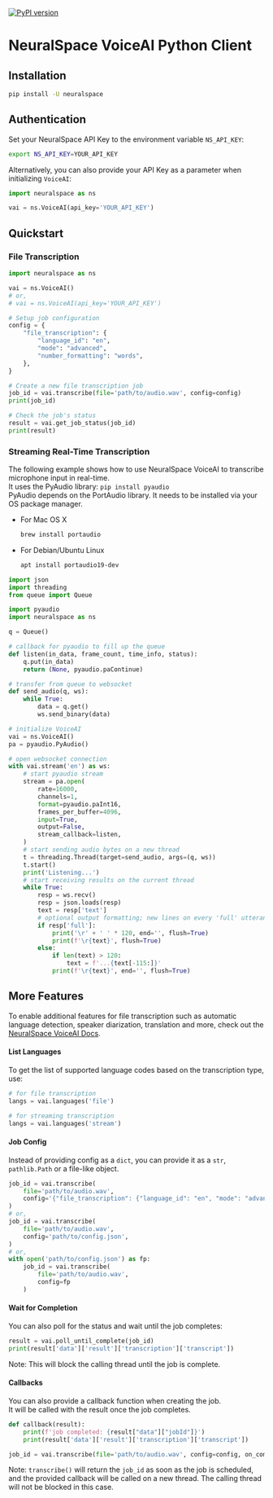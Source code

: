 [![PyPI version](https://badge.fury.io/py/neuralspace.svg)](https://badge.fury.io/py/neuralspace)

# NeuralSpace VoiceAI Python Client


## Installation
```bash
pip install -U neuralspace
```  


## Authentication
Set your NeuralSpace API Key to the environment variable `NS_API_KEY`:
```bash
export NS_API_KEY=YOUR_API_KEY
```  
Alternatively, you can also provide your API Key as a parameter when initializing `VoiceAI`: 
```python
import neuralspace as ns

vai = ns.VoiceAI(api_key='YOUR_API_KEY')
```  


## Quickstart

### File Transcription

```python
import neuralspace as ns

vai = ns.VoiceAI()
# or,
# vai = ns.VoiceAI(api_key='YOUR_API_KEY')

# Setup job configuration
config = {
    "file_transcription": {
        "language_id": "en",
        "mode": "advanced",
        "number_formatting": "words",
    },
}

# Create a new file transcription job
job_id = vai.transcribe(file='path/to/audio.wav', config=config)
print(job_id)

# Check the job's status
result = vai.get_job_status(job_id)
print(result)
```  

### Streaming Real-Time Transcription
The following example shows how to use NeuralSpace VoiceAI to transcribe microphone input in real-time.  
It uses the PyAudio library: `pip install pyaudio`  
PyAudio depends on the PortAudio library. It needs to be installed via your OS package manager.  
* For Mac OS X
    ```bash
    brew install portaudio
    ```
* For Debian/Ubuntu Linux
    ```bash
    apt install portaudio19-dev
    ```

```python
import json
import threading
from queue import Queue

import pyaudio
import neuralspace as ns

q = Queue()

# callback for pyaudio to fill up the queue
def listen(in_data, frame_count, time_info, status):
    q.put(in_data)
    return (None, pyaudio.paContinue)

# transfer from queue to websocket
def send_audio(q, ws):
    while True:
        data = q.get()
        ws.send_binary(data)

# initialize VoiceAI
vai = ns.VoiceAI()
pa = pyaudio.PyAudio()

# open websocket connection
with vai.stream('en') as ws:
    # start pyaudio stream
    stream = pa.open(
        rate=16000,
        channels=1,
        format=pyaudio.paInt16,
        frames_per_buffer=4096,
        input=True,
        output=False,
        stream_callback=listen,
    )
    # start sending audio bytes on a new thread
    t = threading.Thread(target=send_audio, args=(q, ws))
    t.start()
    print('Listening...')
    # start receiving results on the current thread
    while True:
        resp = ws.recv()
        resp = json.loads(resp)
        text = resp['text']
        # optional output formatting; new lines on every 'full' utterance
        if resp['full']:
            print('\r' + ' ' * 120, end='', flush=True)
            print(f'\r{text}', flush=True)
        else:
            if len(text) > 120:
                text = f'...{text[-115:]}'
            print(f'\r{text}', end='', flush=True)
```  


## More Features

To enable additional features for file transcription such as automatic language detection, speaker diarization, translation and more, check out the [NeuralSpace VoiceAI Docs](https://voice.neuralspace.ai/docs).  

#### List Languages
To get the list of supported language codes based on the transcription type, use:  
```python
# for file transcription
langs = vai.languages('file')

# for streaming transcription
langs = vai.languages('stream')
```

#### Job Config
Instead of providing config as a `dict`, you can provide it as a `str`, `pathlib.Path` or a file-like object.  
```python
job_id = vai.transcribe(
    file='path/to/audio.wav',
    config='{"file_transcription": {"language_id": "en", "mode": "advanced", "number_formatting": "words"}}',
)
# or, 
job_id = vai.transcribe(
    file='path/to/audio.wav',
    config='path/to/config.json',
)
# or, 
with open('path/to/config.json') as fp:
    job_id = vai.transcribe(
        file='path/to/audio.wav',
        config=fp
    )
```  

#### Wait for Completion
You can also poll for the status and wait until the job completes:  
```python
result = vai.poll_until_complete(job_id)
print(result['data']['result']['transcription']['transcript'])
```  
Note: This will block the calling thread until the job is complete.  

#### Callbacks
You can also provide a callback function when creating the job.  
It will be called with the result once the job completes.
```python
def callback(result):
    print(f'job completed: {result["data"]["jobId"]}')
    print(result['data']['result']['transcription']['transcript'])

job_id = vai.transcribe(file='path/to/audio.wav', config=config, on_complete=callback)
```  
Note: `transcribe()` will return the `job_id` as soon as the job is scheduled, and the provided callback will be called on a new thread. The calling thread will not be blocked in this case.  
